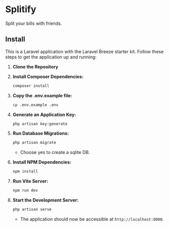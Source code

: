 # Splitify

Split your bills with friends.

## Install

This is a Laravel application with the Laravel Breeze starter kit.
Follow these steps to get the application up and running:

1.  **Clone the Repository**

2.  **Install Composer Dependencies:**

    ```bash
    composer install
    ```

3.  **Copy the .env.example file:**

    ```bash
    cp .env.example .env
    ```

4.  **Generate an Application Key:**

    ```bash
    php artisan key:generate
    ```

5.  **Run Database Migrations:**

    ```bash
    php artisan migrate
    ```

    * Choose yes to create a sqlite DB.

6.  **Install NPM Dependencies:**

    ```bash
    npm install
    ```

7.  **Run Vite Server:**

    ```bash
    npm run dev
    ```

8.  **Start the Development Server:**

    ```bash
    php artisan serve
    ```

    *   The application should now be accessible at `http://localhost:8000`.

